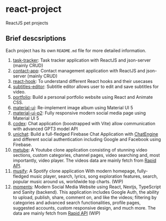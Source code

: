 # react-project
ReactJS pet projects

## Brief descsriptions
Each project has its own `README.md` file for more detailed information.

1. [task-tracker](https://github.com/binh234/react-project/tree/main/task-tracker): Task tracker application with ReactJS and json-server (mainly CRUD)
2. [contact-app](https://github.com/binh234/react-project/tree/main/contact-app): Contact management application with ReactJS and json-server (mainly CRUD)
3. [react-hook](https://github.com/binh234/react-project/tree/main/react-hook): To understand different React hooks and their usecases
4. [subtitles-editor](https://github.com/binh234/react-project/tree/main/subtitles-editor): Subtitle editor allows user to edit and save subtitles for video.
5. [portfolio](https://github.com/binh234/react-project/tree/main/portfolio): Build a personal portfolio website using React and Animate CSS.
6. [material-ui](https://github.com/binh234/react-project/tree/main/material-ui): Re-implement image album using Material UI 5
7. [material-ui-p2](https://github.com/binh234/react-project/tree/main/material-ui-p2): Fully responsive modern social media page using Material UI 5
8. [codex](https://github.com/binh234/react-project/tree/main/codex): Chat application (boostrapped with Vite) allow communication with advanced GPT3 model API
9. [unichat](https://github.com/binh234/react-project/tree/main/unichat): Build a full-fledged Firebase Chat Application with [ChatEngine](https://chatengine.io) and different social authentication including Google and Facebook using Firebase.
10. [metube](https://github.com/binh234/react-project/tree/main/metube): A Youtube clone application consisting of stunning video sections, custom categories, channel pages, video searching and, most importantly, video player. The videos data are mainly fetch from [Rapid API](https://rapidapi.com/hub).
11. [musify](https://github.com/binh234/react-project/tree/main/musify): A Spotify clone application With modern homepage, fully-fledged music player, search, lyrics, song exploration features, search, popular music around us, worldwide top charts. (WIP)
12. [moments](https://github.com/binh234/react-project/tree/main/moments): Modern Social Media Website using React, Nextjs, TypeScript and Sanity (backend). This application includes Google Auth, the ability to upload, publish, share, comment on, and like the videos; filtering by categories and advanced search functionalities, profile pages, suggested accounts, custom responsive design, and much more. The data are mainly fetch from [Rapid API](https://rapidapi.com/hub) (WIP)